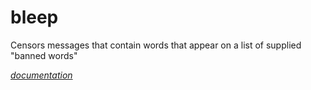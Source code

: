 # bleep
Censors messages that contain words that appear on a list of supplied "banned words"

[*documentation*](https://docs.cs50.net/2019/x/psets/6/bleep/bleep.html)
